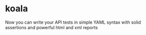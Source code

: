 # koala
Now you can write your API tests in simple YAML syntax with solid assertions and powerful html and xml reports
